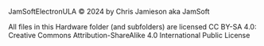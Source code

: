 JamSoftElectronULA © 2024 by Chris Jamieson aka JamSoft

All files in this Hardware folder (and subfolders) are licensed CC BY-SA 4.0:
Creative Commons Attribution-ShareAlike 4.0 International Public License


